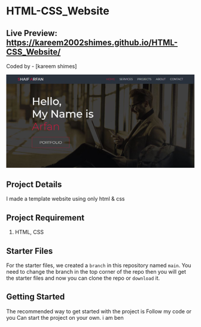 # HTML-CSS_Website
## Live Preview: https://kareem2002shimes.github.io/HTML-CSS_Website/

Coded by - [kareem shimes]

![](/imges/Capture.JPG)

## Project Details
I made a template website using only html & css

## Project Requirement

1. HTML, CSS

## Starter Files

For the starter files, we created a `branch` in this repository named `main`. You need to change the branch in the top corner of the repo then you will get the starter files and now you can clone the repo or `download` it.

## Getting Started

The recommended way to get started with the project is Follow my code or you Can start the project on your own.
i am ben